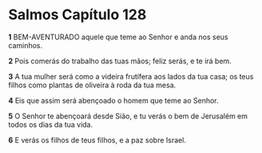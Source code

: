 # Salmos Capítulo 128

**1** 	BEM-AVENTURADO aquele que teme ao Senhor e anda nos seus caminhos.

**2** 	Pois comerás do trabalho das tuas mãos; feliz serás, e te irá bem.

**3** 	A tua mulher será como a videira frutífera aos lados da tua casa; os teus filhos como plantas de oliveira à roda da tua mesa.

**4** 	Eis que assim será abençoado o homem que teme ao Senhor.

**5** 	O Senhor te abençoará desde Sião, e tu verás o bem de Jerusalém em todos os dias da tua vida.

**6** 	E verás os filhos de teus filhos, e a paz sobre Israel.

